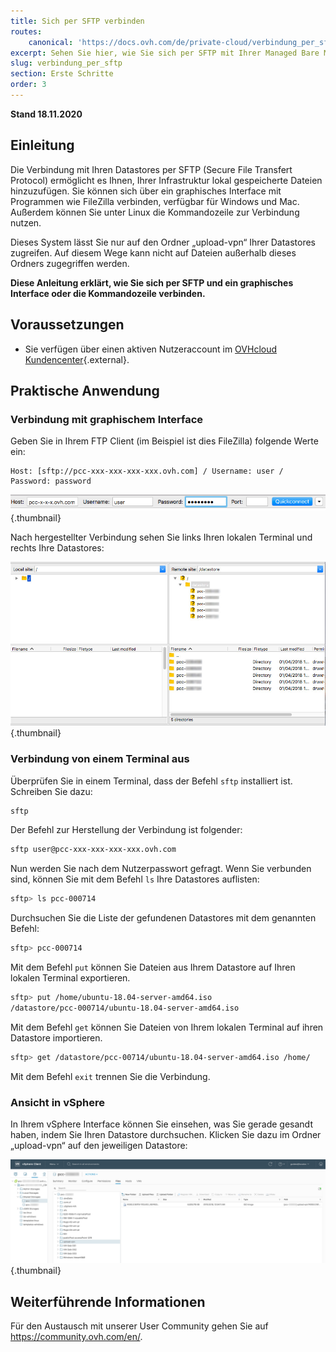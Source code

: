 ```yaml
---
title: Sich per SFTP verbinden
routes:
    canonical: 'https://docs.ovh.com/de/private-cloud/verbindung_per_sftp/'
excerpt: Sehen Sie hier, wie Sie sich per SFTP mit Ihrer Managed Bare Metal verbinden können
slug: verbindung_per_sftp
section: Erste Schritte
order: 3
---
```



**Stand 18.11.2020**

## Einleitung

Die Verbindung mit Ihren Datastores per SFTP (Secure File Transfert Protocol) ermöglicht es Ihnen, Ihrer Infrastruktur lokal gespeicherte Dateien hinzuzufügen. Sie können sich über ein graphisches Interface mit Programmen wie FileZilla verbinden, verfügbar für Windows und Mac. Außerdem können Sie unter Linux die Kommandozeile zur Verbindung nutzen.

Dieses System lässt Sie nur auf den Ordner „upload-vpn“ Ihrer Datastores zugreifen. Auf diesem Wege kann nicht auf Dateien außerhalb dieses Ordners zugegriffen werden.

**Diese Anleitung erklärt, wie Sie sich per SFTP und ein graphisches Interface oder die Kommandozeile verbinden.**

## Voraussetzungen

- Sie verfügen über einen aktiven Nutzeraccount im [OVHcloud Kundencenter](https://www.ovh.com/auth/?action=gotomanager){.external}.

## Praktische Anwendung

### Verbindung mit graphischem Interface

Geben Sie in Ihrem FTP Client (im Beispiel ist dies FileZilla) folgende Werte ein:

```
Host: [sftp://pcc-xxx-xxx-xxx-xxx.ovh.com] / Username: user / Password: password
```

![SFTP Verbindung](images/connection_sftp_filezilla_log.png){.thumbnail}

Nach hergestellter Verbindung sehen Sie links Ihren lokalen Terminal und rechts Ihre Datastores:

![Verbindung per SFTP mit FileZilla](images/connection_sftp_filezilla.png){.thumbnail}

### Verbindung von einem Terminal aus

Überprüfen Sie in einem Terminal, dass der Befehl `sftp` installiert ist. Schreiben Sie dazu:

```sh
sftp
```

Der Befehl zur Herstellung der Verbindung ist folgender:

```sh
sftp user@pcc-xxx-xxx-xxx-xxx.ovh.com
```

Nun werden Sie nach dem Nutzerpasswort gefragt. Wenn Sie verbunden sind, können Sie mit dem Befehl `ls` Ihre Datastores auflisten:

```sh
sftp> ls pcc-000714
```

Durchsuchen Sie die Liste der gefundenen Datastores mit dem genannten Befehl:

```sh
sftp> pcc-000714
```

Mit dem Befehl `put` können Sie Dateien aus Ihrem Datastore auf Ihren lokalen Terminal exportieren.

```sh
sftp> put /home/ubuntu-18.04-server-amd64.iso
/datastore/pcc-000714/ubuntu-18.04-server-amd64.iso  
```

Mit dem Befehl `get` können Sie Dateien von Ihrem lokalen Terminal auf ihren Datastore importieren.

```sh
sftp> get /datastore/pcc-00714/ubuntu-18.04-server-amd64.iso /home/
```

Mit dem Befehl `exit` trennen Sie die Verbindung.

### Ansicht in vSphere

In Ihrem vSphere Interface können Sie einsehen, was Sie gerade gesandt haben, indem Sie Ihren Datastore durchsuchen. Klicken Sie dazu im Ordner „upload-vpn“ auf den jeweiligen Datastore:

![SFTP Verbindung per vSphere](images/sftpconnection.png){.thumbnail}

## Weiterführende Informationen

Für den Austausch mit unserer User Community gehen Sie auf <https://community.ovh.com/en/>.

